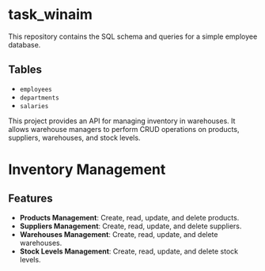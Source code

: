 # task_winaim
This repository contains the SQL schema and queries for a simple employee database.

## Tables

- `employees`
- `departments`
- `salaries`

This project provides an API for managing inventory in warehouses. It allows warehouse managers to perform CRUD operations on products, suppliers, warehouses, and stock levels.

# Inventory Management 
## Features

- **Products Management**: Create, read, update, and delete products.
- **Suppliers Management**: Create, read, update, and delete suppliers.
- **Warehouses Management**: Create, read, update, and delete warehouses.
- **Stock Levels Management**: Create, read, update, and delete stock levels.
